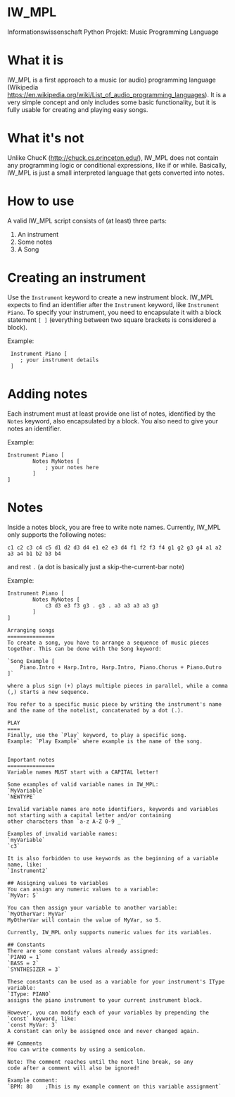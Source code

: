 # IW_MPL
Informationswissenschaft Python Projekt: Music Programming Language

What it is
==========
IW_MPL is a first approach to a music (or audio) programming language (Wikipedia https://en.wikipedia.org/wiki/List_of_audio_programming_languages). It is a very simple concept and only includes some basic functionality, but it is fully usable for creating and playing easy songs.

What it's not
=============
Unlike ChucK (http://chuck.cs.princeton.edu/), IW_MPL does not contain any programming logic or conditional expressions, like if or while. Basically, IW_MPL is just a small interpreted language that gets converted into notes.

How to use
==========
A valid IW_MPL script consists of (at least) three parts:
1. An instrument
2. Some notes
3. A Song

Creating an instrument
======================
Use the `Instrument` keyword to create a new instrument block.
IW_MPL expects to find an identifier after the `Instrument` keyword, like `Instrument Piano`. 
To specify your instrument, you need to encapsulate it with a block statement `[ ]` (everything between two square brackets is considered a block).

Example:
```
 Instrument Piano [
    ; your instrument details    
 ]
```

Adding notes
============
Each instrument must at least provide one list of notes, identified by the `Notes` keyword, also encapsulated by a block.
You also need to give your notes an identifier. 

Example:
```
Instrument Piano [
        Notes MyNotes [
            ; your notes here
        ]
]
```

Notes
=====
Inside a notes block, you are free to write note names. 
Currently, IW_MPL only supports the following notes:
```
c1 c2 c3 c4 c5 d1 d2 d3 d4 e1 e2 e3 d4 f1 f2 f3 f4 g1 g2 g3 g4 a1 a2 a3 a4 b1 b2 b3 b4
```
and rest `.` (a dot is basically just a skip-the-current-bar note)

Example:
```
Instrument Piano [
        Notes MyNotes [
            c3 d3 e3 f3 g3 . g3 . a3 a3 a3 a3 g3
        ]
]

Arranging songs
===============
To create a song, you have to arrange a sequence of music pieces together. This can be done with the Song keyword:

`Song Example [
    Piano.Intro + Harp.Intro, Harp.Intro, Piano.Chorus + Piano.Outro
]`

where a plus sign (+) plays multiple pieces in parallel, while a comma (,) starts a new sequence.

You refer to a specific music piece by writing the instrument's name and the name of the notelist, concatenated by a dot (.).

PLAY
====
Finally, use the `Play` keyword, to play a specific song.
Example: `Play Example` where example is the name of the song.


Important notes
===============
Variable names MUST start with a CAPITAL letter!

Some examples of valid variable names in IW_MPL:
`MyVariable`
`NEWTYPE`

Invalid variable names are note identifiers, keywords and variables not starting with a capital letter and/or containing
other characters than `a-z A-Z 0-9 _`

Examples of invalid variable names:
`myVariable`
`c3`

It is also forbidden to use keywords as the beginning of a variable name, like:
`Instrument2`

## Assigning values to variables
You can assign any numeric values to a variable:
`MyVar: 5`

You can then assign your variable to another variable:
`MyOtherVar: MyVar`
MyOtherVar will contain the value of MyVar, so 5.

Currently, IW_MPL only supports numeric values for its variables.

## Constants
There are some constant values already assigned:
`PIANO = 1`
`BASS = 2`
`SYNTHESIZER = 3`

These constants can be used as a variable for your instrument's IType variable:
`IType: PIANO`
assigns the piano instrument to your current instrument block.

However, you can modify each of your variables by prepending the `const` keyword, like:
`const MyVar: 3`
A constant can only be assigned once and never changed again.

## Comments
You can write comments by using a semicolon.

Note: The comment reaches until the next line break, so any
code after a comment will also be ignored!

Example comment:
`BPM: 80    ;This is my example comment on this variable assignment`

